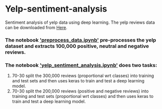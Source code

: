 # Yelp-sentiment-analysis
Sentiment analysis of yelp data using deep learning. The yelp reviews data can be downloaded from [Here](https://www.yelp.com/dataset).

### The notebook ['preprocess_data.ipynb'](https://nbviewer.jupyter.org/github/vishalbharti1990/Yelp-sentiment-analysis/blob/master/preprocess_data.ipynb) pre-processes the yelp dataset and extracts 100,000 positive, neutral and negative reviews.

### The notebook ['yelp_sentiment_analysis.ipynb'](https://nbviewer.jupyter.org/github/vishalbharti1990/Yelp-sentiment-analysis/blob/master/yelp_sentiment_analysis.ipynb) does two tasks:
1. 70-30 split the 300,000 reviews (proportional wrt classes) into training and test sets and then uses keras to train and test a deep learning model.
2. 70-30 split the 200,000 reviews (positive and negative reviews) into training and test sets (proportional wrt classes) and then uses keras to train and test a deep learning model.
